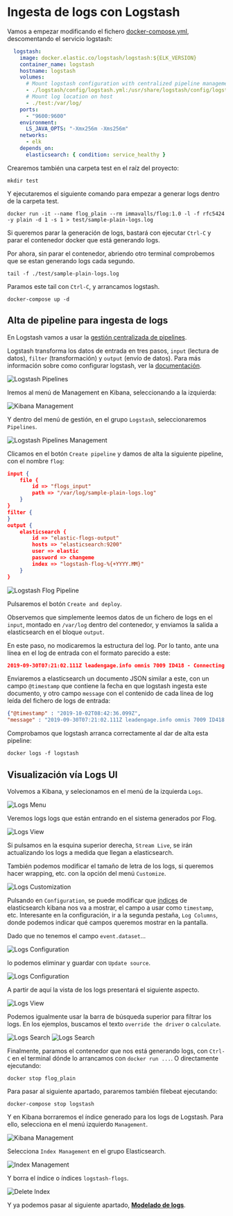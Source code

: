 # Ingesta de logs con Logstash

Vamos a empezar modificando el fichero [docker-compose.yml](../../docker-compose.yml), descomentando el servicio logstash:

```yaml
  logstash:
    image: docker.elastic.co/logstash/logstash:${ELK_VERSION}
    container_name: logstash
    hostname: logstash
    volumes:
      # Mount logstash configuration with centralized pipeline management
      - ./logstash/config/logstash.yml:/usr/share/logstash/config/logstash.yml:ro
      # Mount log location on host
      - ./test:/var/log/
    ports:
      - "9600:9600"
    environment:
      LS_JAVA_OPTS: "-Xmx256m -Xms256m"
    networks:
      - elk
    depends_on:
      elasticsearch: { condition: service_healthy }
```

Crearemos también una carpeta test en el raíz del proyecto:

```shell
mkdir test
```

Y ejecutaremos el siguiente comando para empezar a generar logs dentro de la carpeta test.

```shell
docker run -it --name flog_plain --rm immavalls/flog:1.0 -l -f rfc5424 -y plain -d 1 -s 1 > test/sample-plain-logs.log
```

Si queremos parar la generación de logs, bastará con ejecutar `Ctrl-C` y parar el contenedor docker que está generando logs.

Por ahora, sin parar el contenedor, abriendo otro terminal comprobemos que se estan generando logs cada segundo.

```
tail -f ./test/sample-plain-logs.log
```

Paramos este tail con `Ctrl-C`, y arrancamos logstash.

```shell
docker-compose up -d
```

## Alta de pipeline para ingesta de logs

En Logstash vamos a usar la [gestión centralizada de pipelines](https://www.elastic.co/guide/en/logstash/7.3/logstash-centralized-pipeline-management.html).

Logstash transforma los datos de entrada en tres pasos, `input` (lectura de datos), `filter` (transformación) y `output` (envío de datos). Para más información sobre como configurar logstash, ver la [documentación](https://www.elastic.co/guide/en/logstash/7.3/configuration.html).

![Logstash Pipelines](./img/lg-pipelines.png)

Iremos al menú de Management en Kibana, seleccionando a la izquierda:

![Kibana Management](./img/management-icon.png)

Y dentro del menú de gestión, en el grupo `Logstash`, seleccionaremos `Pipelines`.

![Logstash Pipelines Management](./img/lg-pipeline-create.png)

Clicamos en el botón `Create pipeline` y damos de alta la siguiente pipeline, con el nombre `flog`:

```json
input {
    file {
        id => "flogs_input"
        path => "/var/log/sample-plain-logs.log"
    }
}
filter {
}
output {
    elasticsearch {
        id => "elastic-flogs-output"
		hosts => "elasticsearch:9200"
		user => elastic
		password => changeme
		index => "logstash-flog-%{+YYYY.MM}"
	}
}
```

![Logstash Flog Pipeline](./img/lg-pipeline-flog.png)

Pulsaremos el botón `Create and deploy`.

Observemos que simplemente leemos datos de un fichero de logs en el `input`, montado en `/var/log` dentro del contenedor, y enviamos la salida a elasticsearch en el bloque `output`.

En este paso, no modicaremos la estructura del log. Por lo tanto, ante una línea en el log de entrada con el formato parecido a este:

```json
2019-09-30T07:21:02.111Z leadengage.info omnis 7009 ID418 - Connecting the microchip won't do anything, we need to override the auxiliary PNG protocol!
```

Enviaremos a elasticsearch un documento JSON similar a este, con un campo `@timestamp` que contiene la fecha en que logstash ingesta este documento, y otro campo `message` con el contenido de cada línea de log leída del fichero de logs de entrada:

```json
{"@timestamp" : "2019-10-02T08:42:36.099Z",
"message" : "2019-09-30T07:21:02.111Z leadengage.info omnis 7009 ID418 - Connecting the microchip won't do anything, we need to override the auxiliary PNG protocol!"}
```

Comprobamos que logstash arranca correctamente al dar de alta esta pipeline:

```shell
docker logs -f logstash
```

## Visualización vía Logs UI

Volvemos a Kibana, y selecionamos en el menú de la izquierda `Logs`.

![Logs Menu](./img/logs-icon.png)

Veremos logs logs que están entrando en el sistema generados por Flog.

![Logs View](./img/logs-view.png)

Si pulsamos en la esquina superior derecha, `Stream Live`, se irán actualizando los logs a medida que llegan a elasticsearch.

También podemos modificar el tamaño de letra de los logs, si queremos hacer wrapping, etc. con la opción del menú `Customize`.

![Logs Customization](./img/logs-view-custom.png)

Pulsando en `Configuration`, se puede modificar que [índices](https://www.elastic.co/guide/en/elasticsearch/reference/6.2/_basic_concepts.html#_index) de elasticsearch kibana nos va a mostrar, el campo a usar como `timestamp`, etc. Interesante en la configuración, ir a la segunda pestaña, `Log Columns`, donde podemos indicar qué campos queremos mostrar en la pantalla.

Dado que no tenemos el campo `event.dataset`...

![Logs Configuration](./img/logs-view-config-1.png)

lo podemos eliminar y guardar con `Update source`.

![Logs Configuration](./img/logs-view-config-2.png)

A partir de aquí la vista de los logs presentará el siguiente aspecto.

![Logs View](./img/logs-view-2.png)

Podemos igualmente usar la barra de búsqueda superior para filtrar los logs. En los ejemplos, buscamos el texto `override the driver` o `calculate`.

![Logs Search](./img/logs-view-search-1.png)
![Logs Search](./img/logs-view-search-2.png)

Finalmente, paramos el contenedor que nos está generando logs, con `Ctrl-C` en el terminal dónde lo arrancamos con `docker run ...`. O directamente ejecutando:

```shell
docker stop flog_plain
```

Para pasar al siguiente apartado, pararemos también filebeat ejecutando:

```shell
docker-compose stop logstash
```

Y en Kibana borraremos el índice generado para los logs de Logstash. Para ello, selecciona en el menú izquierdo `Management`.

![Kibana Management](./img/management-icon.png)

Selecciona `Index Management` en el grupo Elasticsearch.

![Index Management](./img/index-management.png)

Y borra el índice o índices `logstash-flogs`.

![Delete Index](./img/delete-logstash.png)

Y ya podemos pasar al siguiente apartado, **[Modelado de logs](../paso03/README.md)**.
